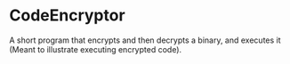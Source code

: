 # CodeEncryptor
A short program that encrypts and then decrypts a binary, and executes it (Meant to illustrate executing encrypted code).
